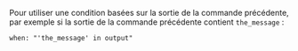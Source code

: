 Pour utiliser une condition basées sur la sortie de la commande précédente, par exemple si la sortie de la commande précédente contient `the_message` :

```
when: "'the_message' in output"
```
